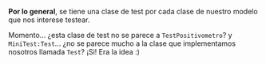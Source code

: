 **Por lo general**, se tiene una clase de test por cada clase de nuestro modelo que nos interese testear. 

Momento... ¿esta clase de test no se parece a `TestPositivometro`? y `MiniTest:Test`... ¿no se parece mucho a la clase que implementamos nosotros llamada `Test`? ¡Si! Era la idea :)